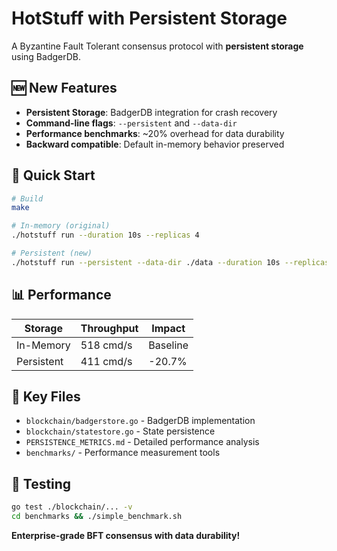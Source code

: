 # HotStuff with Persistent Storage

A Byzantine Fault Tolerant consensus protocol with **persistent storage** using BadgerDB.

## 🆕 New Features

- **Persistent Storage**: BadgerDB integration for crash recovery
- **Command-line flags**: `--persistent` and `--data-dir`
- **Performance benchmarks**: ~20% overhead for data durability
- **Backward compatible**: Default in-memory behavior preserved

## 🚀 Quick Start

```bash
# Build
make

# In-memory (original)
./hotstuff run --duration 10s --replicas 4

# Persistent (new)
./hotstuff run --persistent --data-dir ./data --duration 10s --replicas 4
```

## 📊 Performance

| Storage | Throughput | Impact |
|---------|------------|--------|
| In-Memory | 518 cmd/s | Baseline |
| Persistent | 411 cmd/s | -20.7% |

## 📁 Key Files

- `blockchain/badgerstore.go` - BadgerDB implementation
- `blockchain/statestore.go` - State persistence
- `PERSISTENCE_METRICS.md` - Detailed performance analysis
- `benchmarks/` - Performance measurement tools

## 🧪 Testing

```bash
go test ./blockchain/... -v
cd benchmarks && ./simple_benchmark.sh
```

**Enterprise-grade BFT consensus with data durability!**
